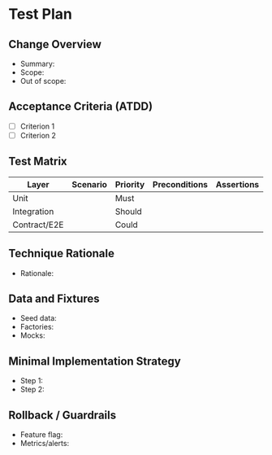 # Test Plan

## Change Overview

- Summary:
- Scope:
- Out of scope:

## Acceptance Criteria (ATDD)

- [ ] Criterion 1
- [ ] Criterion 2

## Test Matrix

| Layer        | Scenario | Priority | Preconditions | Assertions |
| ------------ | -------- | -------- | ------------- | ---------- |
| Unit         |          | Must     |               |            |
| Integration  |          | Should   |               |            |
| Contract/E2E |          | Could    |               |            |

## Technique Rationale
- Rationale:

## Data and Fixtures

- Seed data:
- Factories:
- Mocks:

## Minimal Implementation Strategy

- Step 1:
- Step 2:

## Rollback / Guardrails

- Feature flag:
- Metrics/alerts:
